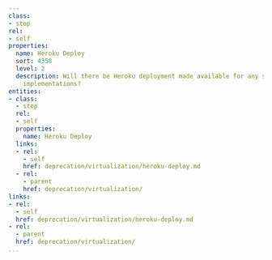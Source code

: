 ```yaml
---
class:
- stop
rel:
- self
properties:
  name: Heroku Deploy
  sort: 4358
  level: 2
  description: Will there be Heroku deployment made available for any server or client
    implementations?
entities:
- class:
  - stop
  rel:
  - self
  properties:
    name: Heroku Deploy
  links:
  - rel:
    - self
    href: deprecation/virtualization/heroku-deploy.md
  - rel:
    - parent
    href: deprecation/virtualization/
links:
- rel:
  - self
  href: deprecation/virtualization/heroku-deploy.md
- rel:
  - parent
  href: deprecation/virtualization/
...
```

